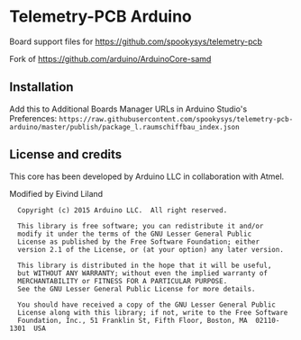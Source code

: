 # Telemetry-PCB Arduino

Board support files for https://github.com/spookysys/telemetry-pcb

Fork of https://github.com/arduino/ArduinoCore-samd


## Installation

Add this to Additional Boards Manager URLs in Arduino Studio's Preferences: `https://raw.githubusercontent.com/spookysys/telemetry-pcb-arduino/master/publish/package_l.raumschiffbau_index.json`

## License and credits

This core has been developed by Arduino LLC in collaboration with Atmel.

Modified by Eivind Liland


```
  Copyright (c) 2015 Arduino LLC.  All right reserved.

  This library is free software; you can redistribute it and/or
  modify it under the terms of the GNU Lesser General Public
  License as published by the Free Software Foundation; either
  version 2.1 of the License, or (at your option) any later version.

  This library is distributed in the hope that it will be useful,
  but WITHOUT ANY WARRANTY; without even the implied warranty of
  MERCHANTABILITY or FITNESS FOR A PARTICULAR PURPOSE.
  See the GNU Lesser General Public License for more details.

  You should have received a copy of the GNU Lesser General Public
  License along with this library; if not, write to the Free Software
  Foundation, Inc., 51 Franklin St, Fifth Floor, Boston, MA  02110-1301  USA
```

